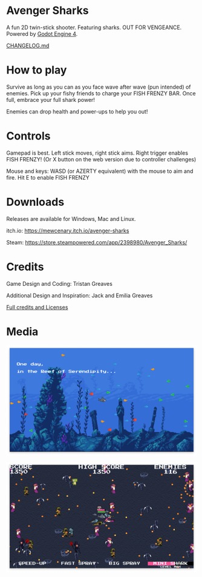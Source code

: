# Avenger Sharks

A fun 2D twin-stick shooter. Featuring sharks. OUT FOR VENGEANCE. Powered by [Godot Engine 4](https://godotengine.org/).

[CHANGELOG.md](CHANGELOG.md)

# How to play

Survive as long as you can as you face wave after wave (pun intended) of enemies.  Pick up your fishy friends to charge your FISH FRENZY BAR.  Once full, embrace your full shark power!

Enemies can drop health and power-ups to help you out!

# Controls

Gamepad is best.  Left stick moves, right stick aims.  Right trigger enables FISH FRENZY! (Or X button on the web version due to controller challenges)

Mouse and keys: WASD (or AZERTY equivalent) with the mouse to aim and fire.  Hit E to enable FISH FRENZY

# Downloads

Releases are available for Windows, Mac and Linux.

itch.io: https://mewcenary.itch.io/avenger-sharks

Steam: https://store.steampowered.com/app/2398980/Avenger_Sharks/

# Credits

Game Design and Coding: Tristan Greaves

Additional Design and Inspiration: Jack and Emilia Greaves

[Full credits and Licenses](CREDITS.txt)

# Media

![Avenger Sharks screenshot 1](/Images/screenshot-intro.png)

![Avenger Sharks screenshot 2](/Images/screenshot-gameplay.png)

